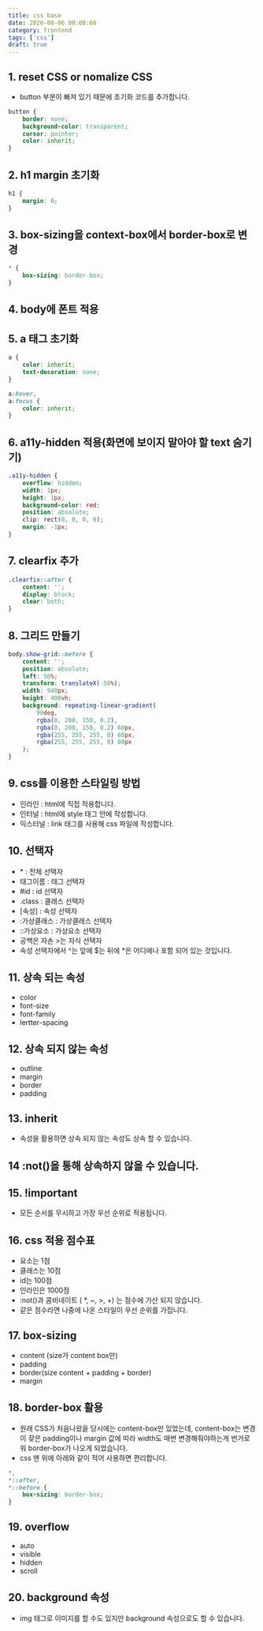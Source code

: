 ```yaml
---
title: css base
date: 2020-08-06 08:08:60
category: frontend
tags: ['css']
draft: true
---
```


## 1. reset CSS or nomalize CSS

- button 부분이 빠져 있기 때문에 초기화 코드를 추가합니다.

```css
button {
	border: none;
	background-color: transparent;
	cursor: pointer;
	color: inherit;
}
```

## 2. h1 margin 초기화

```css
h1 {
	margin: 0;
}
```

## 3. box-sizing을 context-box에서 border-box로 변경

```css
* {
	box-sizing: border-box;
}
```

## 4. body에 폰트 적용

## 5. a 태그 초기화

```css
a {
	color: inherit;
	text-decoration: none;
}

a:hover,
a:focus {
	color: inherit;
}
```

## 6. a11y-hidden 적용(화면에 보이지 말아야 할 text 숨기기)

```css
.a11y-hidden {
	overflow: hidden;
	width: 1px;
	height: 1px;
	background-color: red;
	position: absolute;
	clip: rect(0, 0, 0, 0);
	margin: -1px;
}
```

## 7. clearfix 추가

```css
.clearfix::after {
	content: '';
	display: block;
	clear: both;
}
```

## 8. 그리드 만들기

```css
body.show-grid::before {
	content: '';
	position: absolute;
	left: 50%;
	transform: translateX(-50%);
	width: 940px;
	height: 400vh;
	background: repeating-linear-gradient(
		90deg,
		rgba(0, 200, 150, 0.2),
		rgba(0, 200, 150, 0.2) 60px,
		rgba(255, 255, 255, 0) 60px,
		rgba(255, 255, 255, 0) 80px
	);
}
```

## 9. css를 이용한 스타일링 방법

- 인라인 : html에 직접 적용합니다.
- 인터널 : html에 style 태그 안에 작성합니다.
- 익스터널 : link 태그를 사용해 css 파일에 작성합니다.

## 10. 선택자

- \* : 전체 선택자
- 태그이름 : 태그 선택자
- #id : id 선택자
- .class : 클래스 선택자
- \[속성] : 속성 선택자
- :가상클래스 : 가상클래스 선택자
- ::가상요소 : 가상요소 선택자
- 공백은 자손 >는 자식 선택자
- 속성 선택자에서 ^는 앞에 \$는 뒤에 \*은 어디에나 포함 되어 있는 것입니다.

## 11. 상속 되는 속성

- color
- font-size
- font-family
- lertter-spacing

## 12. 상속 되지 않는 속성

- outline
- margin
- border
- padding

## 13. inherit

- 속성을 활용하면 상속 되지 않는 속성도 상속 할 수 있습니다.

## 14 :not()을 통해 상속하지 않을 수 있습니다.

## 15. !important

- 모든 순서를 무시하고 가장 우선 순위로 적용됩니다.

## 16. css 적용 점수표

- 요소는 1점
- 클래스는 10점
- id는 100점
- 인라인은 1000점
- :not()과 콤비네이트 ( \*, ~, >, +) 는 점수에 가산 되지 않습니다.
- 같은 점수라면 나중에 나온 스타일이 우선 순위를 가집니다.

## 17. box-sizing

- content (size가 content box만)
- padding
- border(size content + padding + border)
- margin

## 18. border-box 활용

- 원래 CSS가 처음나왔을 당시에는 content-box만 있었는데, content-box는 변경이 잦은 padding이나 margin 값에 따라 width도 매번 변경해줘야하는게 번거로워 border-box가 나오게 되었습니다.
- css 맨 위에 아래와 같이 적어 사용하면 편리합니다.

```css
*,
*::after,
*::before {
	box-sizing: border-box;
}
```

## 19. overflow

- auto
- visible
- hidden
- scroll

## 20. background 속성

- img 태그로 이미지를 할 수도 있지만 background 속성으로도 할 수 있습니다.
